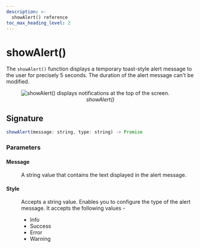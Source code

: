 ```yaml
---
description: >-
  showAlert() reference
toc_max_heading_level: 2
---
```

# showAlert()

The `showAlert()` function displays a temporary toast-style alert message to the user for precisely 5 seconds. The duration of the alert message can't be modified.

<figure>
    <img src="/img/show-alert-action.png" style={{width:"700px", height:"auto"}} alt="showAlert() displays notifications at the top of the screen." />
    <figcaption align="center" ><i>showAlert()</i></figcaption>
</figure>



## Signature

```javascript
showAlert(message: string, type: string) -> Promise
```

### Parameters

#### Message

<dd>

A string value that contains the text displayed in the alert message.

</dd>

#### Style

<dd>

Accepts a string value. Enables you to configure the type of the alert message. It accepts the following values - 

- Info
- Success
- Error
- Warning

</dd>
